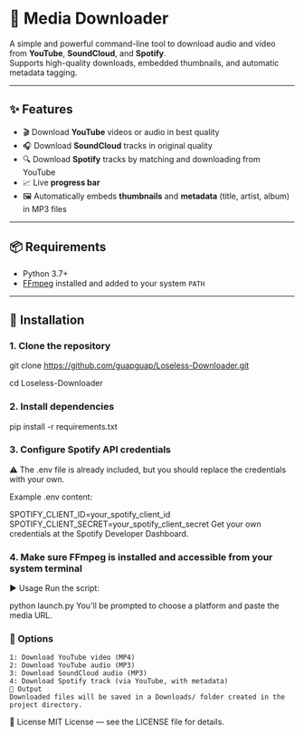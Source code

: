 # 🎵 Media Downloader

A simple and powerful command-line tool to download audio and video from **YouTube**, **SoundCloud**, and **Spotify**.  
Supports high-quality downloads, embedded thumbnails, and automatic metadata tagging.

---

## ✨ Features

- 🎬 Download **YouTube** videos or audio in best quality
- 🎧 Download **SoundCloud** tracks in original quality
- 🔍 Download **Spotify** tracks by matching and downloading from YouTube
- 📈 Live **progress bar**
- 🖼️ Automatically embeds **thumbnails** and **metadata** (title, artist, album) in MP3 files

---

## 📦 Requirements

- Python 3.7+
- [FFmpeg](https://ffmpeg.org/) installed and added to your system `PATH`

---

## 🚀 Installation

### 1. Clone the repository


git clone https://github.com/guapguap/Loseless-Downloader.git

cd Loseless-Downloader

### 2. Install dependencies

pip install -r requirements.txt

### 3. Configure Spotify API credentials

⚠️ The .env file is already included, but you should replace the credentials with your own.

Example .env content:


SPOTIFY_CLIENT_ID=your_spotify_client_id
SPOTIFY_CLIENT_SECRET=your_spotify_client_secret
Get your own credentials at the Spotify Developer Dashboard.

### 4. Make sure FFmpeg is installed and accessible from your system terminal
▶️ Usage
Run the script:


python launch.py
You'll be prompted to choose a platform and paste the media URL.

### 🧭 Options
```
1: Download YouTube video (MP4)
2: Download YouTube audio (MP3)
3: Download SoundCloud audio (MP3)
4: Download Spotify track (via YouTube, with metadata)
📁 Output
Downloaded files will be saved in a Downloads/ folder created in the project directory.
```
📄 License
MIT License — see the LICENSE file for details.